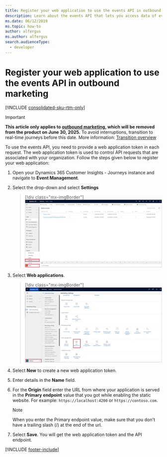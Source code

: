 ```yaml
---
title: Register your web application to use the events API in outbound marketing
description: Learn about the events API that lets you access data of events, sessions, session tracks and passes in outbound marketing.
ms.date: 06/12/2019
ms.topic: how-to
author: alfergus
ms.author: alfergus
search.audienceType: 
  - developer
---
```


# Register your web application to use the events API in outbound marketing

[!INCLUDE [consolidated-sku-rtm-only](.././includes/consolidated-sku-rtm-only.md)]

> [!IMPORTANT]
> **This article only applies to [outbound marketing](../user-guide.md), which will be removed from the product on June 30, 2025.** To avoid interruptions, transition to real-time journeys before this date. More information: [Transition overview](../transition-overview.md)

To use the events API, you need to provide a web application token in each request. The web application token is used to control API requests that are associated with your organization. Follow the steps given below to register your web application:

1. Open your Dynamics 365 Customer Insights - Journeys instance and navigate to **Event Management**.
2. Select the drop-down and select **Settings**
    > [!div class="mx-imgBorder"]
    > ![Settings.](../media/event-management-settings.png "Settings")
    
3. Select **Web applications**.
    > [!div class="mx-imgBorder"]
    > ![Web application token.](../media/create-web-application-token.png "Web application token")
    
4. Select **New** to create a new web application token.
5. Enter details in the **Name** field.
6. For the **Origin** field enter the  URL from where your application is served in the **Primary endpoint** value that you got while enabling the static website. For example: `https://localhost:4200` or `https://contoso.com`.
   
   > [!NOTE]
   > When you enter the Primary endpoint value, make sure that you don't have a trailing slash (/) at the end of the url.
   
7. Select **Save**. You will get the web application token and the API endpoint.

[!INCLUDE [footer-include](.././includes/footer-banner.md)]
